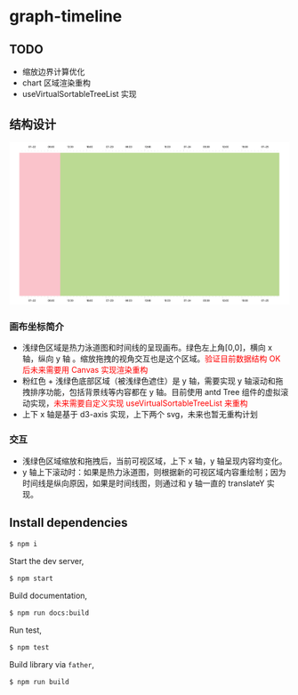 # graph-timeline

## TODO

- 缩放边界计算优化
- chart 区域渲染重构
- useVirtualSortableTreeList 实现

## 结构设计

![Alt text](structure.png)

### 画布坐标简介

- 浅绿色区域是热力泳道图和时间线的呈现画布。绿色左上角[0,0]，横向 x 轴，纵向 y 轴 。缩放拖拽的视角交互也是这个区域。<font color="red">验证目前数据结构 OK 后未来需要用 Canvas 实现渲染重构 </font>
- 粉红色 + 浅绿色底部区域（被浅绿色遮住）是 y 轴，需要实现 y 轴滚动和拖拽排序功能，包括背景线等内容都在 y 轴。目前使用 antd Tree 组件的虚拟滚动实现，<font color="red">未来需要自定义实现 useVirtualSortableTreeList 来重构</font>
- 上下 x 轴是基于 d3-axis 实现，上下两个 svg，未来也暂无重构计划

### 交互

- 浅绿色区域缩放和拖拽后，当前可视区域，上下 x 轴，y 轴呈现内容均变化。
- y 轴上下滚动时：如果是热力泳道图，则根据新的可视区域内容重绘制；因为时间线是纵向原因，如果是时间线图，则通过和 y 轴一直的 translateY 实现。

## Install dependencies

```bash
$ npm i
```

Start the dev server,

```bash
$ npm start
```

Build documentation,

```bash
$ npm run docs:build
```

Run test,

```bash
$ npm test
```

Build library via `father`,

```bash
$ npm run build
```
